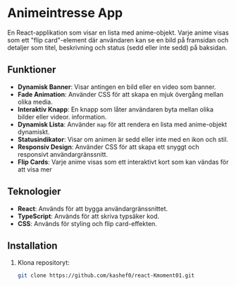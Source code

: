 # Animeintresse App

En React-applikation som visar en lista med anime-objekt. Varje anime visas som ett "flip card"-element där användaren kan se en bild på framsidan och detaljer som titel, beskrivning och status (sedd eller inte sedd) på baksidan.

## Funktioner

- **Dynamisk Banner**: Visar antingen en bild eller en video som banner.
- **Fade Animation**: Använder CSS för att skapa en mjuk övergång mellan olika media.
- **Interaktiv Knapp**: En knapp som låter användaren byta mellan olika bilder eller videor.
information.
- **Dynamisk Lista**: Använder `map` för att rendera en lista med anime-objekt dynamiskt.
- **Statusindikator**: Visar om animen är sedd eller inte med en ikon och stil.
- **Responsiv Design**: Använder CSS för att skapa ett snyggt och responsivt användargränssnitt.
- **Flip Cards**: Varje anime visas som ett interaktivt kort som kan vändas för att visa mer 

## Teknologier

- **React**: Används för att bygga användargränssnittet.
- **TypeScript**: Används för att skriva typsäker kod.
- **CSS**: Används för styling och flip card-effekten.

## Installation

1. Klona repositoryt:
   ```bash
   git clone https://github.com/kashef0/react-Kmoment01.git